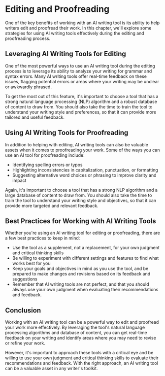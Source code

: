 Editing and Proofreading
=========================================================

One of the key benefits of working with an AI writing tool is its ability to help writers edit and proofread their work. In this chapter, we'll explore some strategies for using AI writing tools effectively during the editing and proofreading process.

Leveraging AI Writing Tools for Editing
---------------------------------------

One of the most powerful ways to use an AI writing tool during the editing process is to leverage its ability to analyze your writing for grammar and syntax errors. Many AI writing tools offer real-time feedback on these issues, flagging potential errors or areas where your writing may be unclear or awkwardly phrased.

To get the most out of this feature, it's important to choose a tool that has a strong natural language processing (NLP) algorithm and a robust database of content to draw from. You should also take the time to train the tool to understand your writing style and preferences, so that it can provide more tailored and useful feedback.

Using AI Writing Tools for Proofreading
---------------------------------------

In addition to helping with editing, AI writing tools can also be valuable assets when it comes to proofreading your work. Some of the ways you can use an AI tool for proofreading include:

* Identifying spelling errors or typos
* Highlighting inconsistencies in capitalization, punctuation, or formatting
* Suggesting alternative word choices or phrasing to improve clarity and impact

Again, it's important to choose a tool that has a strong NLP algorithm and a large database of content to draw from. You should also take the time to train the tool to understand your writing style and objectives, so that it can provide more targeted and relevant feedback.

Best Practices for Working with AI Writing Tools
------------------------------------------------

Whether you're using an AI writing tool for editing or proofreading, there are a few best practices to keep in mind:

* Use the tool as a supplement, not a replacement, for your own judgment and critical thinking skills
* Be willing to experiment with different settings and features to find what works best for you
* Keep your goals and objectives in mind as you use the tool, and be prepared to make changes and revisions based on its feedback and suggestions
* Remember that AI writing tools are not perfect, and that you should always use your own judgment when evaluating their recommendations and feedback.

Conclusion
----------

Working with an AI writing tool can be a powerful way to edit and proofread your work more effectively. By leveraging the tool's natural language processing algorithms and database of content, you can get real-time feedback on your writing and identify areas where you may need to revise or refine your work.

However, it's important to approach these tools with a critical eye and be willing to use your own judgment and critical thinking skills to evaluate their recommendations and feedback. With the right approach, an AI writing tool can be a valuable asset in any writer's toolkit.
